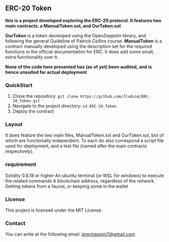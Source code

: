 ## ERC-20 Token

**this is a project developed exploring the ERC-20 protocol. It features two main contracts. a ManualToken.sol, and OurToken.sol**

**OurToken** is a token developed using the OpenZeppelin library, and following the general Guideline of
Patrick Collins course.
**ManualToken** is a contract manually developed using the description set for the required functions in the official documentation for ERC.
It does add some small, extra functionality over it. 

**None of the code here presented has (as of yet) been audited, and is hence unsuited for actual deployment**

### QuickStart

1. Clone the repository: `git clone https://github.com/Jludvim/ERC-20_Token.git`
2. Navigate to the project directory: `cd ERC-20_Token`
3. Deploy the contract

### Layout
It does feature the two main files, ManualToken.sol and OurToken.sol, bot of which are functionally independent. To each do also correspond a script file used for deployment, and a test file (named after the main contracts respectively). 

### requirement
Solidity 0.8.18 or higher
An ubuntu terminal (or WSL for windows) to execute the related commands
A blockchain address, regardless of the network
Getting tokens from a faucet, or keeping some in the wallet

### License
This project is licensed under the MIT License

### Contact
You can write at the following email: jeremiaspini7@gmail.com

